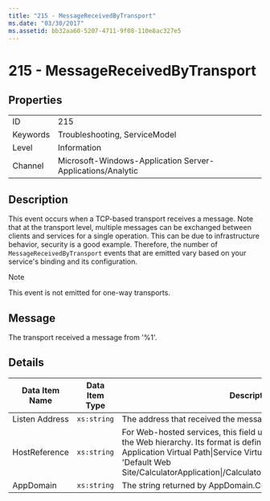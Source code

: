 ```yaml
---
title: "215 - MessageReceivedByTransport"
ms.date: "03/30/2017"
ms.assetid: bb32aa60-5207-4711-9f08-110e8ac327e5
---
```

# 215 - MessageReceivedByTransport
## Properties  
  
|||  
|-|-|  
|ID|215|  
|Keywords|Troubleshooting, ServiceModel|  
|Level|Information|  
|Channel|Microsoft-Windows-Application Server-Applications/Analytic|  
  
## Description  
 This event occurs when a TCP-based transport receives a message. Note that at the transport level, multiple messages can be exchanged between clients and services for a single operation. This can be due to infrastructure behavior, security is a good example. Therefore, the number of `MessageReceivedByTransport` events that are emitted vary based on your service's binding and its configuration.  
  
> [!NOTE]
>  This event is not emitted for one-way transports.  
  
## Message  
 The transport received a message from '%1'.  
  
## Details  
  
|Data Item Name|Data Item Type|Description|  
|--------------------|--------------------|-----------------|  
|Listen Address|`xs:string`|The address that received the message.|  
|HostReference|`xs:string`|For Web-hosted services, this field uniquely identifies the service in the Web hierarchy. Its format is defined as 'Web Site Name Application Virtual Path&#124;Service Virtual Path&#124;ServiceName'. Example: 'Default Web Site/CalculatorApplication&#124;/CalculatorService.svc&#124;CalculatorService'.|  
|AppDomain|`xs:string`|The string returned by AppDomain.CurrentDomain.FriendlyName.|

